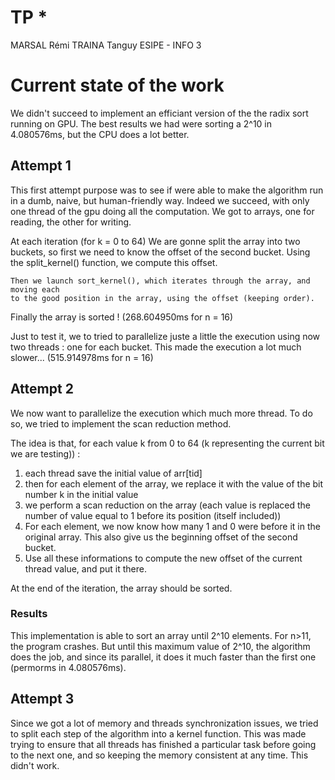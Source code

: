 # TP * 

MARSAL Rémi
TRAINA Tanguy
ESIPE - INFO 3


# Current state of the work
We didn't succeed to implement an efficiant version of the the radix sort running on GPU.
The best results we had were sorting a 2^10 in 4.080576ms, but the CPU does a lot better.

## Attempt 1

This first attempt purpose was to see if were able to make the algorithm run in
a dumb, naive, but human-friendly way.
Indeed we succeed, with only one thread of the gpu doing all the computation. 
We got to arrays, one for reading, the other for writing. 

At each iteration (for k = 0 to 64)
    We are gonne split the array into two buckets, so first we need to know
    the offset of the second bucket.
    Using the split_kernel() function, we compute this offset.

    Then we launch sort_kernel(), which iterates through the array, and moving each 
    to the good position in the array, using the offset (keeping order).

Finally the array is sorted ! (268.604950ms for n = 16)

Just to test it, we to tried to parallelize juste a little the execution
using now two threads : one for each bucket.
This made the execution a lot much slower... (515.914978ms for n = 16)

## Attempt 2

We now want to parallelize the execution which much more thread.
To do so, we tried to implement the scan reduction method.

The idea is that, for each value k from 0 to 64 (k representing the 
current bit we are testing)) :

1. each thread save the initial value of arr[tid]
2. then for each element of the array, we replace it with the value of the bit 
number k in the initial value
3. we perform a scan reduction on the array (each value is replaced the number of value
equal to 1 before its position (itself included))
4. For each element, we now know how many 1 and 0 were before it in the original array.
This also give us the beginning offset of the second bucket.
5. Use all these informations to compute the new offset of the current thread value, and put it there.

At the end of the iteration, the array should be sorted.

### Results

This implementation is able to sort an array until 2^10 elements.
For n>11, the program crashes.
But until this maximum value of 2^10, the algorithm does the job, 
and since its parallel, it does it much faster than the first one (permorms in 4.080576ms).


## Attempt 3
Since we got a lot of memory and threads synchronization issues, we tried to 
split each step of the algorithm into a kernel function. This was made trying to
ensure that all threads has finished a particular task before going to the next one, and so keeping the memory consistent at any time. 
This didn't work.
